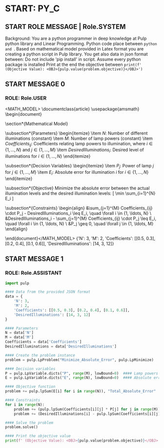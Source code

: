 # START: PY_C 
## START ROLE MESSAGE | Role.SYSTEM 
Background: You are a python programmer in deep knowledge at Pulp python library and Linear Programming. Python code place between ```python and ```. Based on mathematical model provided in Latex format you are creating a python script in Pulp library. You get also data in json format between: <DATA></DATA> Do not include 'pip install' in script. Assume every python package is installed Print at the end the objective between <OBJ></OBJ> `print(f' (Objective Value): <OBJ>{pulp.value(problem.objective)}</OBJ>')` 
## START MESSAGE 0 
### ROLE: Role.USER
<MATH_MODEL>
\documentclass{article}
\usepackage{amsmath}
\begin{document}

\section*{Mathematical Model}

\subsection*{Parameters}
\begin{itemize}
    \item $N$: Number of different illuminations (constant)
    \item $M$: Number of lamp powers (constant)
    \item $Coefficients_{ij}$: Coefficients relating lamp powers to illumination, where $i \in \{1, \ldots, N\}$ and $j \in \{1, \ldots, M\}$
    \item $DesiredIlluminations_i$: Desired level of illuminations for $i \in \{1, \ldots, N\}$
\end{itemize}

\subsection*{Decision Variables}
\begin{itemize}
    \item $P_j$: Power of lamp $j$ for $j \in \{1, \ldots, M\}$
    \item $E_i$: Absolute error for illumination $i$ for $i \in \{1, \ldots, N\}$
\end{itemize}

\subsection*{Objective}
Minimize the absolute error between the actual illumination levels and the desired illumination levels:
\[
\min \sum_{i=1}^{N} E_i
\]

\subsection*{Constraints}
\begin{align}
    &\sum_{j=1}^{M} Coefficients_{ij} \cdot P_j - DesiredIlluminations_i \leq E_i, \quad \forall i \in \{1, \ldots, N\} \\
    &DesiredIlluminations_i - \sum_{j=1}^{M} Coefficients_{ij} \cdot P_j \leq E_i, \quad \forall i \in \{1, \ldots, N\} \\
    &P_j \geq 0, \quad \forall j \in \{1, \ldots, M\}
\end{align}

\end{document}</MATH_MODEL>
<DATA>
{'N': 3, 'M': 2, 'Coefficients': [[0.5, 0.3], [0.2, 0.4], [0.1, 0.6]], 'DesiredIlluminations': [14, 3, 12]}</DATA>


## START MESSAGE 1 
### ROLE: Role.ASSISTANT
```python
import pulp

#### Data from the provided JSON format
data = {
    'N': 3,
    'M': 2,
    'Coefficients': [[0.5, 0.3], [0.2, 0.4], [0.1, 0.6]],
    'DesiredIlluminations': [14, 3, 12]
}

#### Parameters
N = data['N']
M = data['M']
Coefficients = data['Coefficients']
DesiredIlluminations = data['DesiredIlluminations']

#### Create the problem instance
problem = pulp.LpProblem("Minimize_Absolute_Error", pulp.LpMinimize)

#### Decision variables
P = pulp.LpVariable.dicts("P", range(M), lowBound=0)  #### Lamp powers
E = pulp.LpVariable.dicts("E", range(N), lowBound=0)  #### Absolute errors

#### Objective function
problem += pulp.lpSum(E[i] for i in range(N)), "Total_Absolute_Error"

#### Constraints
for i in range(N):
    problem += (pulp.lpSum(Coefficients[i][j] * P[j] for j in range(M)) - DesiredIlluminations[i] <= E[i]), f"Upper_Error_Constraint_{i}"
    problem += (DesiredIlluminations[i] - pulp.lpSum(Coefficients[i][j] * P[j] for j in range(M)) <= E[i]), f"Lower_Error_Constraint_{i}"

#### Solve the problem
problem.solve()

#### Print the objective value
print(f' (Objective Value): <OBJ>{pulp.value(problem.objective)}</OBJ>')
```

